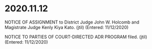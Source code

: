 # 2020.11.12

NOTICE OF ASSIGNMENT to District Judge John W. Holcomb and Magistrate Judge Kenly Kiya Kato. (jtil) (Entered: 11/12/2020)

NOTICE TO PARTIES OF COURT-DIRECTED ADR PROGRAM filed. (jtil) (Entered: 11/12/2020)
